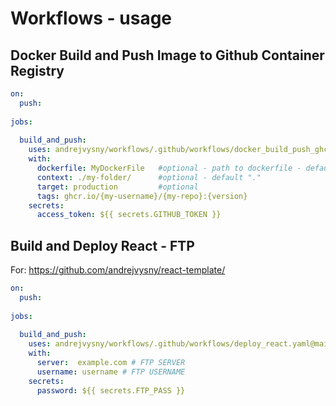 # Workflows - usage


## Docker Build and Push Image to Github Container Registry

```yml
on:
  push:
    
jobs:
  
  build_and_push:
    uses: andrejvysny/workflows/.github/workflows/docker_build_push_ghcr.yaml@main
    with:
      dockerfile: MyDockerFile   #optional - path to dockerfile - default "Dockerfile"
      context: ./my-folder/      #optional - default "."
      target: production         #optional
      tags: ghcr.io/{my-username}/{my-repo}:{version}
    secrets:
      access_token: ${{ secrets.GITHUB_TOKEN }}
```




## Build and Deploy React - FTP
For: https://github.com/andrejvysny/react-template/

```yml
on:
  push:
    
jobs:
  
  build_and_push:
    uses: andrejvysny/workflows/.github/workflows/deploy_react.yaml@main
    with:
      server:  example.com # FTP SERVER
      username: username # FTP USERNAME
    secrets:
      password: ${{ secrets.FTP_PASS }}
```